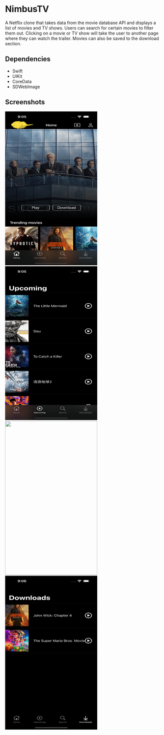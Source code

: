 # NimbusTV
A Netflix clone that takes data from the movie database API and displays a list of movies and TV shows. Users can search for certain movies to filter them out. Clicking on a movie or TV show will take the user to another page where they can watch the trailer. Movies can also be saved to the download section.

## Dependencies
- Swift
- UIKit
- CoreData
- SDWebImage


## Screenshots

<img src="https://github.com/patar-nguyen/NimbusTV/blob/main/NimbusTV/Screenshots/Home.png?raw=true" data-canonical-src="https://gyazo.com/eb5c5741b6a9a16c692170a41a49c858.png" width="300" height="500" />

<img src="https://github.com/patar-nguyen/NimbusTV/blob/main/NimbusTV/Screenshots/Upcoming.png?raw=true" width="300" height="500" />

<img src="https://github.com/patar-nguyen/NimbusTV/blob/main/NimbusTV/Screenshots/Search.png?raw=true" width="300" height="500" />

<img src="https://github.com/patar-nguyen/NimbusTV/blob/main/NimbusTV/Screenshots/Downloads.png?raw=true" width="300" height="500" />

